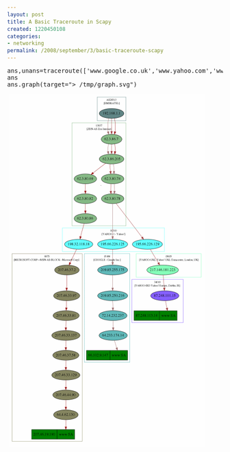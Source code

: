 ```yaml
---
layout: post
title: A Basic Traceroute in Scapy
created: 1220450108
categories:
- networking
permalink: /2008/september/3/basic-traceroute-scapy
---
```

<pre>
ans,unans=traceroute(['www.google.co.uk','www.yahoo.com','www.microsoft.com'])
ans<br />ans.graph(target=&quot;> /tmp/graph.svg&quot;)</pre><p>&nbsp;<img alt="Traceroute" width="457" height="823" src="/images/scapy.gif" /></p>
